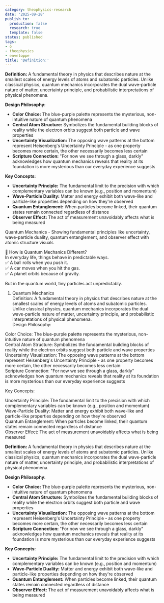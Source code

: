 ```yaml
---
category: theophysics-research
date: '2025-09-28'
publish_to:
  production: false
  research: true
  template: false
status: published
tags:
- o
- theophysics
- enveloppe
title: 'Definition:'
---
```

   
**Definition:** A fundamental theory in physics that describes nature at the smallest scales of energy levels of atoms and subatomic particles. Unlike classical physics, quantum mechanics incorporates the dual wave-particle nature of matter, uncertainty principle, and probabilistic interpretations of physical phenomena.   
   
**Design Philosophy:**   
   
   
- **Color Choice:** The blue-purple palette represents the mysterious, non-intuitive nature of quantum phenomena   
- **Central Atom Structure:** Symbolizes the fundamental building blocks of reality while the electron orbits suggest both particle and wave properties   
- **Uncertainty Visualization:** The opposing wave patterns at the bottom represent Heisenberg's Uncertainty Principle - as one property becomes more certain, the other necessarily becomes less certain   
- **Scripture Connection:** "For now we see through a glass, darkly" acknowledges how quantum mechanics reveals that reality at its foundation is more mysterious than our everyday experience suggests   
   
**Key Concepts:**   
   
   
- **Uncertainty Principle:** The fundamental limit to the precision with which complementary variables can be known (e.g., position and momentum)   
- **Wave-Particle Duality:** Matter and energy exhibit both wave-like and particle-like properties depending on how they're observed   
- **Quantum Entanglement:** When particles become linked, their quantum states remain connected regardless of distance   
- **Observer Effect:** The act of measurement unavoidably affects what is being measured   
   
   
   
   
   
   
   
Quantum Mechanics - Showing fundamental principles like uncertainty, wave-particle duality, quantum entanglement, and observer effect with atomic structure visuals   
   
🔹 How is Quantum Mechanics Different?   
In everyday life, things behave in predictable ways.   
✅ A ball rolls when you push it.   
✅ A car moves when you hit the gas.   
✅ A planet orbits because of gravity.   
   
But in the quantum world, tiny particles act unpredictably.   
   
1. Quantum Mechanics   
Definition: A fundamental theory in physics that describes nature at the smallest scales of energy levels of atoms and subatomic particles. Unlike classical physics, quantum mechanics incorporates the dual wave-particle nature of matter, uncertainty principle, and probabilistic interpretations of physical phenomena.   
Design Philosophy:   
   
Color Choice: The blue-purple palette represents the mysterious, non-intuitive nature of quantum phenomena   
Central Atom Structure: Symbolizes the fundamental building blocks of reality while the electron orbits suggest both particle and wave properties   
Uncertainty Visualization: The opposing wave patterns at the bottom represent Heisenberg's Uncertainty Principle - as one property becomes more certain, the other necessarily becomes less certain   
Scripture Connection: "For now we see through a glass, darkly" acknowledges how quantum mechanics reveals that reality at its foundation is more mysterious than our everyday experience suggests   
   
Key Concepts:   
   
Uncertainty Principle: The fundamental limit to the precision with which complementary variables can be known (e.g., position and momentum)   
Wave-Particle Duality: Matter and energy exhibit both wave-like and particle-like properties depending on how they're observed   
Quantum Entanglement: When particles become linked, their quantum states remain connected regardless of distance   
Observer Effect: The act of measurement unavoidably affects what is being measured   
   
**Definition:** A fundamental theory in physics that describes nature at the smallest scales of energy levels of atoms and subatomic particles. Unlike classical physics, quantum mechanics incorporates the dual wave-particle nature of matter, uncertainty principle, and probabilistic interpretations of physical phenomena.   
   
**Design Philosophy:**   
   
   
- **Color Choice:** The blue-purple palette represents the mysterious, non-intuitive nature of quantum phenomena   
- **Central Atom Structure:** Symbolizes the fundamental building blocks of reality while the electron orbits suggest both particle and wave properties   
- **Uncertainty Visualization:** The opposing wave patterns at the bottom represent Heisenberg's Uncertainty Principle - as one property becomes more certain, the other necessarily becomes less certain   
- **Scripture Connection:** "For now we see through a glass, darkly" acknowledges how quantum mechanics reveals that reality at its foundation is more mysterious than our everyday experience suggests   
   
**Key Concepts:**   
   
   
- **Uncertainty Principle:** The fundamental limit to the precision with which complementary variables can be known (e.g., position and momentum)   
- **Wave-Particle Duality:** Matter and energy exhibit both wave-like and particle-like properties depending on how they're observed   
- **Quantum Entanglement:** When particles become linked, their quantum states remain connected regardless of distance   
- **Observer Effect:** The act of measurement unavoidably affects what is being measured